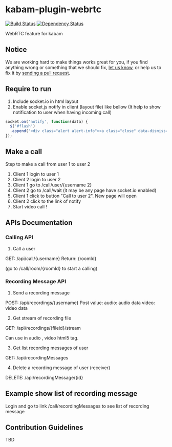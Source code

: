 # kabam-plugin-webrtc
[![Build Status](https://travis-ci.org/mykabam/kabam-plugin-webrtc.png?branch=fix-ci)](https://travis-ci.org/mykabam/kabam-plugin-webrtc)
[![Dependency Status](https://gemnasium.com/mykabam/kabam-plugin-webrtc.png)](https://gemnasium.com/mykabam/kabam-plugin-webrtc)

WebRTC feature for kabam

## Notice

We are working hard to make things works great for you, if you find anything wrong or something that we should fix, [let us know](https://github.com/mykabam/kabam-plugin-webrtc/issues), or help us to fix it by [sending a pull request](https://github.com/mykabam/kabam-plugin-webrtc/pulls).

## Require to run

1. Include socket.io in html layout
2. Enable socket.js notify in client (layout file) like bellow (It help to show notification to user when having incoming call)

```javascript
socket.on('notify', function(data) {
  $('#flash')
  .append('<div class="alert alert-info"><a class="close" data-dismiss="alert">×</a><strong>' + data.message + '</strong></div>');
});
````

## Make a call

Step to make a call from user 1 to user 2

1. Client 1 login to user 1
2. Client 2 login to user 2
3. Client 1 go to /call/user/{username 2}
4. Client 2 go to /call/wait (it may be any page have socket.io enabled)
5. Client 1 click to button "Call to user 2". New page will open
6. Client 2 click to the link of notify
7. Start video call !

## APIs Documentation

### Calling API

1. Call a user


  GET: /api/call/{username}
  Return: {roomId}

  (go to /call/room/{roomId} to start a calling)


### Recording Message API

1. Send a recording message

  POST: /api/recordings/{username}
  Post value:
    audio: audio data 
    video: video data

2. Get stream of recording file
  
  GET: /api/recordings/{fileid}/stream

  Can use in audio , video html5 tag.

3. Get list recording messages of user
  
  GET: /api/recordingMessages

4. Delete a recording message of user (receiver)

  DELETE: /api/recordingMessage/{id}


## Example show list of recording message

Login and go to link /call/recordingMessages to see list of recording message

## Contribution Guidelines

TBD
